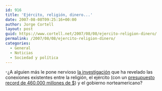 ```yaml
---
id: 916
title: 'Ejército, religión, dinero...'
date: 2007-08-08T09:25:16+00:00
author: Jorge Cortell
layout: post
guid: https://www.cortell.net/2007/08/08/ejercito-religion-dinero/
permalink: /2007/08/08/ejercito-religion-dinero/
categories:
  - General
  - Noticias
  - Sociedad y polí­tica
---
```

-¿A alguien más le pone nervioso <a title="TruthOut" target="_blank" href="https://www.truthout.org/docs_2006/080307A.shtml">la investigación</a> que ha revelado las conexiones existentes entre la religión, el ejército (con un <a title="AP News" target="_blank" href="https://apnews.myway.com/article/20070805/D8QQSL2G0.html">presupuesto record de 460.000 millones de $</a>) y el gobierno norteamericano?